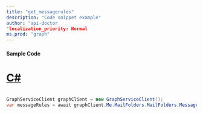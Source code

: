 ```yaml
---
title: "get_messagerules"
description: "Code snippet example" 
author: "api-doctor
"localization_priority: Normal
ms.prod: "graph"
--- 
```

#### Sample Code
# [C#](#tab/Csharp)

```C#

GraphServiceClient graphClient = new GraphServiceClient();
var messageRules = await graphClient.Me.MailFolders.MailFolders.MessageRules.Request().GetAsync();

```